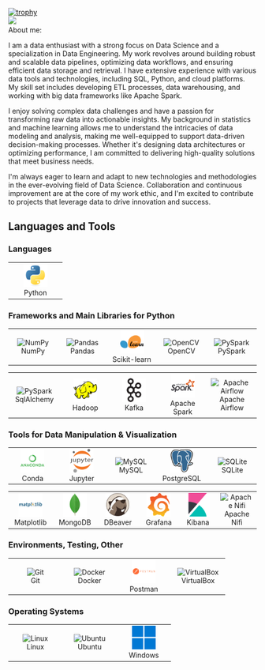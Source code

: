 [![trophy](https://github-profile-trophy.vercel.app/?username=AldiyarOmarov)](https://github.com/ryo-ma/github-profile-trophy) \
![](https://komarev.com/ghpvc/?username=AldiyarOmarov&label=PROFILE+VIEWS) \
About me:  

I am a data enthusiast with a strong focus on Data Science and a specialization in Data Engineering. My work revolves around building robust and scalable data pipelines, optimizing data workflows, and ensuring efficient data storage and retrieval. I have extensive experience with various data tools and technologies, including SQL, Python, and cloud platforms. My skill set includes developing ETL processes, data warehousing, and working with big data frameworks like Apache Spark.

I enjoy solving complex data challenges and have a passion for transforming raw data into actionable insights. My background in statistics and machine learning allows me to understand the intricacies of data modeling and analysis, making me well-equipped to support data-driven decision-making processes. Whether it's designing data architectures or optimizing performance, I am committed to delivering high-quality solutions that meet business needs.

I'm always eager to learn and adapt to new technologies and methodologies in the ever-evolving field of Data Science. Collaboration and continuous improvement are at the core of my work ethic, and I'm excited to contribute to projects that leverage data to drive innovation and success.

## Languages and Tools

### Languages
<table>
  <tr>
    <td align="center" width="96">
      <img src="https://github.com/devicons/devicon/blob/master/icons/python/python-original.svg" alt="Python" width="48"/><br>Python
    </td>
</table>

### Frameworks and Main Libraries for Python
<table>
  <tr>
    </td>
    <td align="center" width="96">
      <img src="https://img.icons8.com/color/48/000000/numpy.png" alt="NumPy" width="48"/><br>NumPy
    </td>
    <td align="center" width="96">
      <img src="https://img.icons8.com/color/48/000000/pandas.png" alt="Pandas" width="48"/><br>Pandas
    </td>
    <td align="center" width="96">
      <img src="https://github.com/devicons/devicon/blob/master/icons/scikitlearn/scikitlearn-original.svg" alt="Scikit-learn" width="48"/><br>Scikit-learn
    </td>
    <td align="center" width="96">
      <img src="https://img.icons8.com/color/48/000000/opencv.png" alt="OpenCV" width="48"/><br>OpenCV
    </td>
    <td align="center" width="96">
    <img src="https://avatars.githubusercontent.com/u/58200861?s=48&v=4" alt="PySpark" width="48"/><br>PySpark
    </td>
  <table>
  <tr>
    <td align="center" width="96">
    <img src="https://img.icons8.com/color/48/000000/sql.png" alt="PySpark" width="48"/><br>SqlAlchemy
    </td>
    <td align="center" width="96">
      <img src="https://github.com/devicons/devicon/blob/master/icons/hadoop/hadoop-original.svg" alt="Hadoop" width="48"/><br>Hadoop
    </td>
    <td align="center" width="96">
      <img src="https://github.com/devicons/devicon/blob/master/icons/apachekafka/apachekafka-original.svg" alt="Kafka" width="48"/><br>Kafka
    </td>
    <td align="center" width="96">
      <img src="https://github.com/devicons/devicon/blob/master/icons/apachespark/apachespark-original-wordmark.svg" alt="Apache Spark" width="48"/><br>Apache Spark
    </td>
    <td align="center" width="96">
      <img src="https://encrypted-tbn0.gstatic.com/images?q=tbn:ANd9GcSwc4nA7OwTXWba_j7l1LyFFdOAQxS44y7d0Q&s" alt="Apache Airflow" width="48"/><br>Apache Airflow
    </td>
  
  </tr>
</table>

### Tools for Data Manipulation & Visualization
<table>
  <tr>
    <td align="center" width="96">
      <img src="https://github.com/devicons/devicon/blob/master/icons/anaconda/anaconda-original-wordmark.svg" alt="Conda" width="48"/><br>Conda
    </td>
    <td align="center" width="96">
      <img src="https://github.com/devicons/devicon/blob/master/icons/jupyter/jupyter-original-wordmark.svg" alt="Jupyter" width="48"/><br>Jupyter
    </td> 
    <td align="center" width="96">
      <img src="https://img.icons8.com/color/48/000000/mysql-logo.png" alt="MySQL" width="48"/><br>MySQL
    </td>
    <td align="center" width="96">
      <img src="https://github.com/devicons/devicon/blob/master/icons/postgresql/postgresql-original.svg" alt="PostgreSQL" width="48"/><br>PostgreSQL
    </td>
    <td align="center" width="96">
      <img src="https://img.icons8.com/color/48/000000/sql.png" alt="SQLite" width="48"/><br>SQLite
    </td>
<table>
  <tr>
    <td align="center" width="96">
      <img src="https://raw.githubusercontent.com/devicons/devicon/6910f0503efdd315c8f9b858234310c06e04d9c0/icons/matplotlib/matplotlib-original-wordmark.svg" alt="Matplotlib" width="48"/><br>Matplotlib
    </td>
    <td align="center" width="96">
      <img src="https://raw.githubusercontent.com/devicons/devicon/6910f0503efdd315c8f9b858234310c06e04d9c0/icons/mongodb/mongodb-original.svg" alt="MongoDB" width="48"/><br>MongoDB
    </td>
    <td align="center" width="96">
      <img src="https://raw.githubusercontent.com/devicons/devicon/6910f0503efdd315c8f9b858234310c06e04d9c0/icons/dbeaver/dbeaver-original.svg" alt="DBeaver" width="48"/><br>DBeaver
    </td>
    <td align="center" width="96">
      <img src="https://raw.githubusercontent.com/devicons/devicon/6910f0503efdd315c8f9b858234310c06e04d9c0/icons/grafana/grafana-original.svg" alt="Grafana" width="48"/><br>Grafana
    <td align="center" width="96">
      <img src="https://raw.githubusercontent.com/devicons/devicon/6910f0503efdd315c8f9b858234310c06e04d9c0/icons/kibana/kibana-original.svg" alt="Kibana" width="48"/><br>Kibana
    <td align="center" width="96">
      <img src="https://encrypted-tbn0.gstatic.com/images?q=tbn:ANd9GcSl1eSih9TkntCFBZ1H5I6abw5VwwQdnXUhdw&s" alt="Apache Nifi" width="48"/><br>Apache Nifi
  
       
    
  </tr>
</table>

### Environments, Testing, Other
<table>
  <tr>
    <td align="center" width="96">
      <img src="https://img.icons8.com/color/48/000000/git.png" alt="Git" width="48"/><br>Git
    </td>
    <td align="center" width="96">
      <img src="https://img.icons8.com/color/48/000000/docker.png" alt="Docker" width="48"/><br>Docker
    </td>
    <td align="center" width="96">
      <img src="https://github.com/devicons/devicon/blob/master/icons/postman/postman-original-wordmark.svg" alt="Postman" width="48"/><br>Postman
    </td>
    <td align="center" width="96">
      <img src="https://img.icons8.com/color/48/000000/virtualbox.png" alt="VirtualBox" width="48"/><br>VirtualBox
    </td>
  </tr>
</table>

### Operating Systems
<table>
  <tr>
    <td align="center" width="96">
      <img src="https://img.icons8.com/color/48/000000/linux.png" alt="Linux" width="48"/><br>Linux
    </td>
    <td align="center" width="96">
      <img src="https://img.icons8.com/color/48/000000/ubuntu.png" alt="Ubuntu" width="48"/><br>Ubuntu
    </td>
    <td align="center" width="96">
    <img src="https://raw.githubusercontent.com/devicons/devicon/6910f0503efdd315c8f9b858234310c06e04d9c0/icons/windows11/windows11-original.svg" alt="Ubuntu" width="48"/><br>Windows
    </td>

  </tr>
</table>


<!---
AldiyarOmarov/AldiyarOmarov is a ✨ special ✨ repository because its `README.md` (this file) appears on your GitHub profile.
You can click the Preview link to take a look at your changes.
--->
